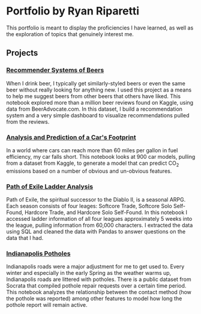 # Portfolio by Ryan Riparetti

This portfolio is meant to display the proficiencies I have learned, as well as the exploration of topics that genuinely interest me. 

## Projects

### [Recommender Systems of Beers](https://nbviewer.org/github/ryanriparetti/ryanriparetti.github.io/blob/main/Beer_Reviews.ipynb)
When I drink beer, I typically get similarly-styled beers or even the same beer without really looking for anything new. I used this project as a means to help me suggest beers from other beers that others have liked. This notebook explored more than a million beer reviews found on Kaggle, using data from BeerAdvocate.com. In this dataset, I build a recommendation system  and a very simple dashboard to visualize recommendations pulled from the reviews.

### [Analysis and Prediction of a Car's Footprint](https://nbviewer.org/github/ryanriparetti/ryanriparetti.github.io/blob/main/2022%20Fuel%20Consumption%20Rating.ipynb)
In a world where cars can reach more than 60 miles per gallon in fuel efficiency, my car falls short. This notebook looks at 900 car models, pulling from a dataset from Kaggle, to generate a model that can predict CO<sub>2</sub> emissions based on a number of obvious and un-obvious features.

### [Path of Exile Ladder Analysis](https://nbviewer.org/github/ryanriparetti/ryanriparetti.github.io/blob/main/Path%20of%20Exile%20API%20Queries.ipynb)

Path of Exile, the spiritual successor to the Diablo II, is a seasonal ARPG. Each season consists of four leages: Softcore Trade, Softcore Solo Self-Found, Hardcore Trade, and Hardcore Solo Self-Found. In this notebook I accessed ladder information of all four leagues approximately 5 weeks into the league, pulling information from 60,000 characters. I extracted the data using SQL and cleaned the data with Pandas to answer questions on the data that I had. 

### [Indianapolis Potholes]()

Indianapolis roads were a major adjustment for me to get used to. Every winter and especially in the early Spring as the weather warms up, Indianapolis roads are littered with potholes. There is a public dataset from Socrata that compiled pothole repair requests over a certain time period. This notebook analyzes the relationship between the contact method (how the pothole was reported) among other features to model how long the pothole report will remain active.

